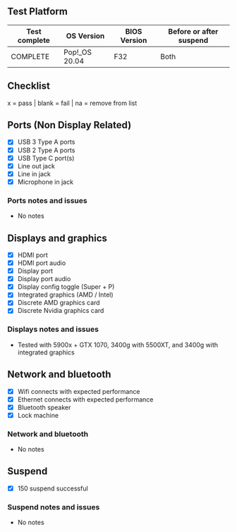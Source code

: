 
## Test Platform

| Test complete | OS Version    | BIOS Version | Before or after suspend |
| ------------- | ------------- | ------------ | ----------------------- |
|   COMPLETE    | Pop!_OS 20.04 | F32          | Both                    |

## Checklist
x = pass | blank = fail | na = remove from list

## Ports (Non Display Related)

- [x] USB 3 Type A ports
- [x] USB 2 Type A ports
- [x] USB Type C port(s)
- [x] Line out jack
- [x] Line in jack
- [x] Microphone in jack

### Ports notes and issues

- No notes

## Displays and graphics

- [x] HDMI port
- [x] HDMI port audio
- [x] Display port
- [x] Display port audio
- [x] Display config toggle (Super + P)
- [x] Integrated graphics (AMD / Intel)
- [x] Discrete AMD graphics card
- [x] Discrete Nvidia graphics card

### Displays notes and issues

- Tested with 5900x + GTX 1070, 3400g with 5500XT, and 3400g with integrated graphics

## Network and bluetooth

- [x] Wifi connects with expected performance
- [x] Ethernet connects with expected performance
- [x] Bluetooth speaker
- [x] Lock machine

### Network and bluetooth

- No notes

## Suspend

- [x] 150 suspend successful

### Suspend notes and issues

- No notes

